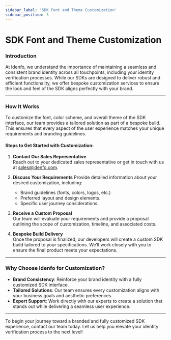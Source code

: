 ```yaml
---
sidebar_label: 'SDK Font and Theme Customization'
sidebar_position: 3
---
```


# SDK Font and Theme Customization

### Introduction
At Idenfo, we understand the importance of maintaining a seamless and consistent brand identity across all touchpoints, including your identity verification processes. While our SDKs are designed to deliver robust and efficient functionality, we offer bespoke customization services to ensure the look and feel of the SDK aligns perfectly with your brand.  

---

### How It Works
To customize the font, color scheme, and overall theme of the SDK interface, our team provides a tailored solution as part of a bespoke build. This ensures that every aspect of the user experience matches your unique requirements and branding guidelines.

#### Steps to Get Started with Customization:  
1. **Contact Our Sales Representative**  
   Reach out to your dedicated sales representative or get in touch with us at [sales@idenfo.com](mailto:sales@idenfo.com).  
   
2. **Discuss Your Requirements** 
   Provide detailed information about your desired customization, including:  
   - Brand guidelines (fonts, colors, logos, etc.)  
   - Preferred layout and design elements.  
   - Specific user journey considerations.  

3. **Receive a Custom Proposal**  
   Our team will evaluate your requirements and provide a proposal outlining the scope of customization, timeline, and associated costs.  

4. **Bespoke Build Delivery**  
   Once the proposal is finalized, our developers will create a custom SDK build tailored to your specifications. We’ll work closely with you to ensure the final product meets your expectations.  

---

### Why Choose Idenfo for Customization?
- **Brand Consistency**: Reinforce your brand identity with a fully customized SDK interface.  
- **Tailored Solutions**: Our team ensures every customization aligns with your business goals and aesthetic preferences.  
- **Expert Support**: Work directly with our experts to create a solution that stands out while delivering a seamless user experience.  

---

To begin your journey toward a branded and fully customized SDK experience, contact our team today. Let us help you elevate your identity verification process to the next level!
